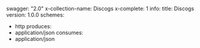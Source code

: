 swagger: "2.0"
x-collection-name: Discogs
x-complete: 1
info:
  title: Discogs
  version: 1.0.0
schemes:
- http
produces:
- application/json
consumes:
- application/json